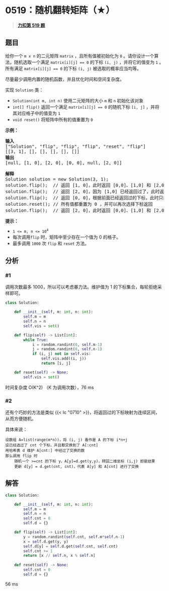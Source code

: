 # 0519：随机翻转矩阵（★）


> <u>**[力扣第 519 题](https://leetcode.cn/problems/random-flip-matrix/)**</u>

## 题目

<p>给你一个 <code>m x n</code> 的二元矩阵 <code>matrix</code> ，且所有值被初始化为 <code>0</code> 。请你设计一个算法，随机选取一个满足 <code>matrix[i][j] == 0</code> 的下标 <code>(i, j)</code> ，并将它的值变为 <code>1</code> 。所有满足 <code>matrix[i][j] == 0</code> 的下标 <code>(i, j)</code> 被选取的概率应当均等。</p>

<p>尽量最少调用内置的随机函数，并且优化时间和空间复杂度。</p>

<p>实现 <code>Solution</code> 类：</p>

<ul>
<li><code>Solution(int m, int n)</code> 使用二元矩阵的大小 <code>m</code> 和 <code>n</code> 初始化该对象</li>
<li><code>int[] flip()</code> 返回一个满足 <code>matrix[i][j] == 0</code> 的随机下标 <code>[i, j]</code> ，并将其对应格子中的值变为 <code>1</code></li>
<li><code>void reset()</code> 将矩阵中所有的值重置为 <code>0</code></li>
</ul>



<p><strong>示例：</strong></p>

<pre>
<strong>输入</strong>
["Solution", "flip", "flip", "flip", "reset", "flip"]
[[3, 1], [], [], [], [], []]
<strong>输出</strong>
[null, [1, 0], [2, 0], [0, 0], null, [2, 0]]

<strong>解释</strong>
Solution solution = new Solution(3, 1);
solution.flip();  // 返回 [1, 0]，此时返回 [0,0]、[1,0] 和 [2,0] 的概率应当相同
solution.flip();  // 返回 [2, 0]，因为 [1,0] 已经返回过了，此时返回 [2,0] 和 [0,0] 的概率应当相同
solution.flip();  // 返回 [0, 0]，根据前面已经返回过的下标，此时只能返回 [0,0]
solution.reset(); // 所有值都重置为 0 ，并可以再次选择下标返回
solution.flip();  // 返回 [2, 0]，此时返回 [0,0]、[1,0] 和 [2,0] 的概率应当相同</pre>



<p><strong>提示：</strong></p>

<ul>
<li><code>1 &lt;= m, n &lt;= 10<sup>4</sup></code></li>
<li>每次调用<code>flip</code> 时，矩阵中至少存在一个值为 0 的格子。</li>
<li>最多调用 <code>1000</code> 次 <code>flip</code> 和 <code>reset</code> 方法。</li>
</ul>


## 分析

### #1

调用次数最多 1000，所以可以考虑暴力法。维护值为 1 的下标集合，每轮拒绝采样即可。

```python
class Solution:

    def __init__(self, m: int, n: int):
        self.m = m
        self.n = n
        self.vis = set()

    def flip(self) -> List[int]:
        while True:
            i = random.randint(0, self.m-1)
            j = random.randint(0, self.n-1)
            if (i, j) not in self.vis:
                self.vis.add((i, j))
                return [i, j]

    def reset(self) -> None:
        self.vis = set()
```
时间复杂度 O(K^2) （K 为调用次数），76 ms

### #2

还有个巧妙的方法是类似 {{< lc "0710" >}}，将返回过的下标映射为连续区间，从而方便随机。

具体来说：
    
    设数组 A=list(range(m*n))，将 (i, j) 看作是 A 的下标 i*n+j
    设已经选过了 cnt 个下标，并且都交换到了 A[:cnt]
    用哈希表 d 维护 A[cnt:] 中经过了交换的数
    那么调用 flip 时
        随机一个 >=cnt 的下标 y，A[y]=d.get(y,y)，转回二维坐标 (i,j) 即是结果
        更新 d[y] = d.get(cnt, cnt)，代表 A[y] 和 A[cnt] 进行了交换

## 解答

```python
class Solution:

    def __init__(self, m: int, n: int):
        self.m = m
        self.n = n
        self.cnt = 0
        self.d = {}

    def flip(self) -> List[int]:
        y = random.randint(self.cnt, self.m*self.n-1)
        x = self.d.get(y, y)
        self.d[y] = self.d.get(self.cnt, self.cnt)
        self.cnt += 1
        return [x // self.n, x % self.n]
        
    def reset(self) -> None:
        self.cnt = 0
        self.d = {}
```
56 ms
